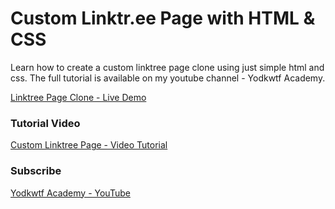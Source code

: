 # Custom Linktr.ee Page with HTML & CSS

Learn how to create a custom linktree page clone using just simple html and css. The full tutorial is available on my youtube channel - Yodkwtf Academy.

[Linktree Page Clone - Live Demo](https://yodkwtf-links.netlify.app/)

### Tutorial Video

[Custom Linktree Page - Video Tutorial](https://youtu.be/SHpXZrF3Puo)

### Subscribe

[Yodkwtf Academy - YouTube](https://youtu.be/UqeK5D8e0-Q)
